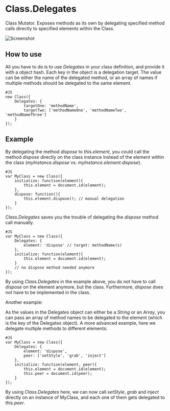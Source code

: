 Class.Delegates
===============

Class Mutator.
Exposes methods as its own by delegating specified method calls directly to specified elements within the Class.

![Screenshot](http://cannedapps.com/posterous/kevinvaldek/delegates.png)

How to use
----------

All you have to do is to use *Delegates* in your class definition, and provide it with a object hash.
Each key in the object is a delegation target. The value can be either the name of the delegated method, or an array of names if multiple methods should be delegated to the same element.

	#JS
	new Class({
		Delegates: {
			targetOne: 'methodName',
			targetTwo: ['methodNameOne', 'methodNameTwo', 'methodNameThree']
		}
	});

Example
-------

By delegating the method *dispose* to *this.element*, you could call the method *dispose* directly on the class instance instead of the element within the class (*myInstance.dispose* vs. *myInstance.element.dispose*).

	#JS
	var MyClass = new Class({
		initialize: function(element){
			this.element = document.id(element);
		},
		dispose: function(){
			this.element.dispose(); // manual delegation
		}
	});

*Class.Delegates* saves you the trouble of delegating the *dispose* method call manually.

	#JS
	var MyClass = new Class({
		Delegates: {
			element: 'dispose' // target: methodName(s)
		},
		initialize: function(element){
			this.element = document.id(element);
		}
		// no dispose method needed anymore
	});

By using *Class.Delegates* in the example above, you do not have to call *dispose* on the element anymore, but the class. Furthermore, *dispose* does not have to be implemented in the class.

Another example:

As the values in the Delegates object can either be a *String* or an *Array*, you can pass an array of method names to be delegated to the element (which is the key of the Delegates object). A more advanced example, here we delegate multiple methods to different elements:

	#JS
	var MyClass = new Class({
		Delegates: {
			element: 'dispose',
			peer: ['setStyle', 'grab', 'inject']
		},
		initialize: function(element, peer){
			this.element = document.id(element);
			this.peer = document.id(peer);
		}
	});

By using *Class.Delegates* here, we can now call *setStyle*, *grab* and *inject* directly on an instance of MyClass, and each one of them gets delegated to *this.peer*.


